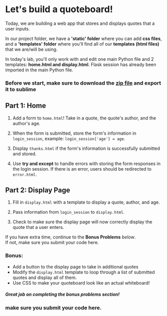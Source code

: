 # Let's build a quoteboard!

Today, we are building a web app that stores and displays quotes that a user inputs.

In our project folder, we have a **'static' folder** where you can add **css files**, and a **'templates' folder** where you'll find all of our **templates (html files)** that we are/will be using.

In today's lab, you'll only work with and edit one main Python file and 2 templates: **home.html and display.html**. Flask session has already been imported in the main Python file.

### Before we start, make sure to download the [zip file](https://drive.google.com/file/d/1SLoR17YalIrFXn55fbFVUaX_EpGJYYxF/view?usp=sharing) and export it to sublime

## Part 1: Home

1. Add a form to `home.html`! Take in a quote, the quote's author, and the author's age.

2. When the form is submitted, store the form's information in `login_session`, example: `login_session['age'] = age`.

3. Display `thanks.html` if the form's information is successfully submitted and stored.

4. Use **try and except** to handle errors with storing the form responses in the login session. If there is an error, users should be redirected to `error.html`.

## Part 2: Display Page

1. Fill in `display.html` with a template to display a quote, author, and age.

2. Pass information from `login_session` to `display.html`.

3. Check to make sure the display page will now correctly display the quote that a user enters.


If you have extra time, continue to the **Bonus Problems** *below*.  
If not, make sure you submit your code here.


### Bonus:

-   Add a button to the display page to take in additional quotes
-   Modify the `display.html` template to loop through a list of submitted quotes and display all of them.
-   Use CSS to make your quoteboard look like an actual whiteboard!

##### Great job on completing the bonus problems section!  
### make sure you submit your code here.
